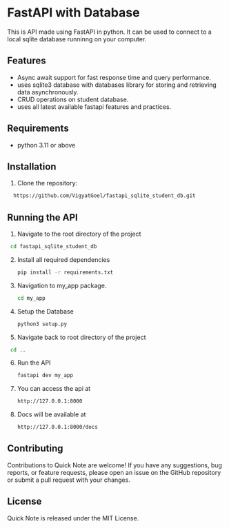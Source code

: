 # FastAPI with Database

This is API made using FastAPI in python. It can be used to connect to a local sqlite database runninng on your computer.

## Features

- Async await support for fast response time and query performance.
- uses sqlite3 database with databases library for storing and retrieving data asynchronously.
- CRUD operations on student database.
- uses all latest available fastapi features and practices. 

## Requirements

- python 3.11 or above

## Installation

1. Clone the repository:

```bash
  https://github.com/VigyatGoel/fastapi_sqlite_student_db.git
```
## Running the API

1. Navigate to the root directory of the project
  ```bash
   cd fastapi_sqlite_student_db
   ```
2. Install all required dependencies
   ```bash
   pip install -r requirements.txt
   ```
3. Navigation to my_app package.
   ```bash
   cd my_app
   ```
4. Setup the Database
   ```bash
   python3 setup.py
   ```
5. Navigate back to root directory of the project
  ```bash
   cd ..
   ```
6. Run the API
   ```bash
   fastapi dev my_app
   ```
7. You can access the api at
   ```bash
   http://127.0.0.1:8000
   ```
8. Docs will be available at
   ```bash
   http://127.0.0.1:8000/docs
   ```

## Contributing

Contributions to Quick Note are welcome!
If you have any suggestions, bug reports, or feature requests, please open an issue on the GitHub repository or submit a pull request with your changes.

## License

Quick Note is released under the MIT License.
